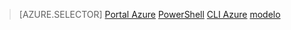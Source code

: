 > [AZURE.SELECTOR]
[Portal Azure](../articles/load-balancer/load-balancer-get-started-ilb-arm-portal.md)
[PowerShell](../articles/load-balancer/load-balancer-get-started-ilb-arm-ps.md)
[CLI Azure](../articles/load-balancer/load-balancer-get-started-ilb-arm-cli.md)
[modelo](../articles/load-balancer/load-balancer-get-started-ilb-arm-template.md)
